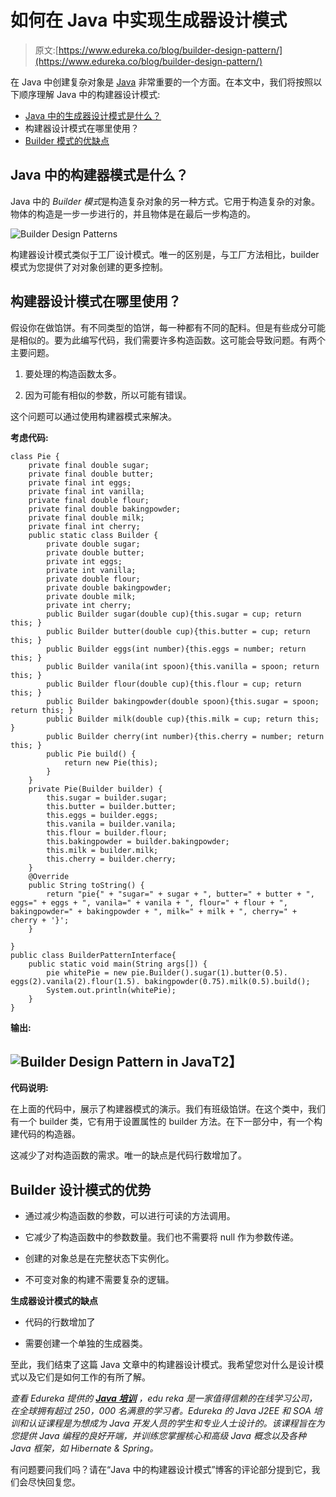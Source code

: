 # 如何在 Java 中实现生成器设计模式

> 原文:[https://www.edureka.co/blog/builder-design-pattern/](https://www.edureka.co/blog/builder-design-pattern/)

在 Java 中创建复杂对象是 [Java](https://www.edureka.co/blog/java-tutorial/) 非常重要的一个方面。在本文中，我们将按照以下顺序理解 Java 中的构建器设计模式:

*   [Java 中的生成器设计模式是什么？](#what)
*   构建器设计模式在哪里使用？
*   [Builder 模式的优缺点](#adv)

## **Java 中的构建器模式是什么？**

Java 中的 *Builder 模式*是构造复杂对象的另一种方式。它用于构造复杂的对象。物体的构造是一步一步进行的，并且物体是在最后一步构造的。

![Builder Design Patterns](../Images/9c69846a3a07374d5185cd69ee2ce666.png)

构建器设计模式类似于工厂设计模式。唯一的区别是，与工厂方法相比，builder 模式为您提供了对对象创建的更多控制。

## 构建器设计模式在哪里使用？

假设你在做馅饼。有不同类型的馅饼，每一种都有不同的配料。但是有些成分可能是相似的。要为此编写代码，我们需要许多构造函数。这可能会导致问题。有两个主要问题。

1.  要处理的构造函数太多。

2.  因为可能有相似的参数，所以可能有错误。

这个问题可以通过使用构建器模式来解决。

**考虑代码:**

```
class Pie {
    private final double sugar;
    private final double butter;
    private final int eggs;
    private final int vanilla;
    private final double flour;
    private final double bakingpowder;
    private final double milk;
    private final int cherry;
    public static class Builder {
        private double sugar;
        private double butter;
        private int eggs;
        private int vanilla;
        private double flour;
        private double bakingpowder;
        private double milk;
        private int cherry;
        public Builder sugar(double cup){this.sugar = cup; return this; }
        public Builder butter(double cup){this.butter = cup; return this; }
        public Builder eggs(int number){this.eggs = number; return this; }
        public Builder vanila(int spoon){this.vanilla = spoon; return this; }
        public Builder flour(double cup){this.flour = cup; return this; }
        public Builder bakingpowder(double spoon){this.sugar = spoon; return this; }
        public Builder milk(double cup){this.milk = cup; return this; }
        public Builder cherry(int number){this.cherry = number; return this; }
        public Pie build() {
            return new Pie(this);
        }
    }
    private Pie(Builder builder) {
        this.sugar = builder.sugar;
        this.butter = builder.butter;
        this.eggs = builder.eggs;
        this.vanila = builder.vanila;
        this.flour = builder.flour;
        this.bakingpowder = builder.bakingpowder;
        this.milk = builder.milk;
        this.cherry = builder.cherry;
    }
    @Override
    public String toString() {
        return "pie{" + "sugar=" + sugar + ", butter=" + butter + ", eggs=" + eggs + ", vanila=" + vanila + ", flour=" + flour + ", bakingpowder=" + bakingpowder + ", milk=" + milk + ", cherry=" + cherry + '}';
    }

}
public class BuilderPatternInterface{
    public static void main(String args[]) {
        pie whitePie = new pie.Builder().sugar(1).butter(0.5).  eggs(2).vanila(2).flour(1.5). bakingpowder(0.75).milk(0.5).build();
        System.out.println(whitePie);
    }
}
```

**输出:**

## **![Builder Design Pattern in Java](../Images/52ae66f287bbf095b6b9c5c1d7193836.png)T2】**

**代码说明:**

在上面的代码中，展示了构建器模式的演示。我们有班级馅饼。在这个类中，我们有一个 builder 类，它有用于设置属性的 builder 方法。在下一部分中，有一个构建代码的构造器。

这减少了对构造函数的需求。唯一的缺点是代码行数增加了。

## **Builder 设计模式的优势**

*   通过减少构造函数的参数，可以进行可读的方法调用。

*   它减少了构造函数中的参数数量。我们也不需要将 null 作为参数传递。

*   创建的对象总是在完整状态下实例化。

*   不可变对象的构建不需要复杂的逻辑。

**生成器设计模式的缺点**

*   代码的行数增加了

*   需要创建一个单独的生成器类。

至此，我们结束了这篇 Java 文章中的构建器设计模式。我希望您对什么是设计模式以及它们是如何工作的有所了解。

*查看 Edureka 提供的  [**Java 培训**](https://www.edureka.co/java-j2ee-soa-training)* *，edu reka 是一家值得信赖的在线学习公司，在全球拥有超过 250，000 名满意的学习者。Edureka 的 Java J2EE 和 SOA 培训和认证课程是为想成为 Java 开发人员的学生和专业人士设计的。该课程旨在为您提供 Java 编程的良好开端，并训练您掌握核心和高级 Java 概念以及各种 Java 框架，如 Hibernate & Spring。*

有问题要问我们吗？请在“Java 中的构建器设计模式”博客的评论部分提到它，我们会尽快回复您。